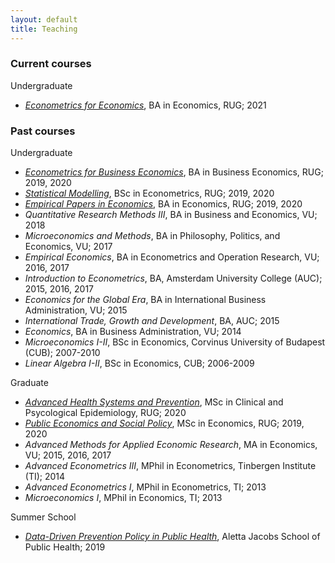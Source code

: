```yaml
---
layout: default
title: Teaching
---
```


### **Current courses**
Undergraduate
 * *[Econometrics for Economics](https://www.rug.nl/ocasys/feb/vak/show?code=EBB814A05)*, BA in Economics, RUG; 2021
  
### **Past courses**
Undergraduate
  * *[Econometrics for Business Economics](https://www.rug.nl/ocasys/feb/vak/show?code=EBB061A05)*, BA in Business Economics, RUG; 2019, 2020
  * *[Statistical Modelling](https://www.rug.nl/ocasys/feb/vak/show?code=EBP008B05)*, BSc in Econometrics, RUG; 2019, 2020
  * *[Empirical Papers in Economics](https://www.rug.nl/ocasys/feb/vak/show?code=EBB020B05)*, BA in Economics, RUG; 2019, 2020
  * *Quantitative Research Methods III*, BA in Business and Economics, VU; 2018 
  * *Microeconomics and Methods*, BA in Philosophy, Politics, and Economics, VU; 2017
  * *Empirical Economics*, BA in Econometrics and Operation Research, VU; 2016, 2017  
  * *Introduction to Econometrics*, BA, Amsterdam University College (AUC); 2015, 2016, 2017
  * *Economics for the Global Era*, BA in International Business Administration, VU; 2015
  * *International Trade, Growth and Development*, BA, AUC; 2015
  * *Economics*, BA in Business Administration, VU; 2014
  * *Microeconomics I-II*, BSc in Economics, Corvinus University of Budapest (CUB); 2007-2010
  * *Linear Algebra I-II*, BSc in Economics, CUB; 2006-2009
  
Graduate 
  * *[Advanced Health Systems and Prevention](https://www.rug.nl/ocasys/rug/vak/show?code=CPEHSP002)*, MSc in Clinical and Psycological Epidemiology, RUG; 2020
  * *[Public Economics and Social Policy](https://www.rug.nl/ocasys/rug/vak/show?code=EBM108A05)*, MSc in Economics, RUG; 2019, 2020
  * *Advanced Methods for Applied Economic Research*, MA in Economics, VU; 2015, 2016, 2017
  * *Advanced Econometrics III*, MPhil in Econometrics, Tinbergen Institute (TI); 2014
  * *Advanced Econometrics I*, MPhil in Econometrics, TI; 2013
  * *Microeconomics I*, MPhil in Economics, TI; 2013
  
Summer School
  * *[Data-Driven Prevention Policy in Public Health](https://www.rug.nl/education/summer-winter-schools/ddppph/?lang=en)*, Aletta Jacobs School of Public Health; 2019

